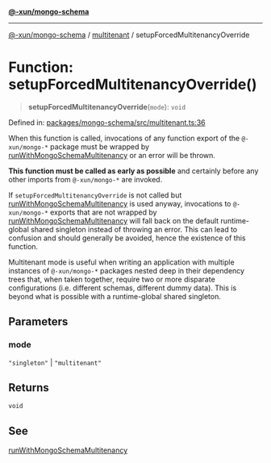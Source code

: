 [**@-xun/mongo-schema**](../../README.md)

***

[@-xun/mongo-schema](../../README.md) / [multitenant](../README.md) / setupForcedMultitenancyOverride

# Function: setupForcedMultitenancyOverride()

> **setupForcedMultitenancyOverride**(`mode`): `void`

Defined in: [packages/mongo-schema/src/multitenant.ts:36](https://github.com/Xunnamius/mongo-utils/blob/22de939f192fb2c686749b8a378c031c83e2b0b0/packages/mongo-schema/src/multitenant.ts#L36)

When this function is called, invocations of any function export of the
`@-xun/mongo-*` package must be wrapped by
[runWithMongoSchemaMultitenancy](runWithMongoSchemaMultitenancy.md) or an error will be thrown.

**This function must be called as early as possible** and certainly before
any other imports from `@-xun/mongo-*` are invoked.

If `setupForcedMultitenancyOverride` is not called but
[runWithMongoSchemaMultitenancy](runWithMongoSchemaMultitenancy.md) is used anyway, invocations to
`@-xun/mongo-*` exports that are not wrapped by
[runWithMongoSchemaMultitenancy](runWithMongoSchemaMultitenancy.md) will fall back on the default
runtime-global shared singleton instead of throwing an error. This can lead
to confusion and should generally be avoided, hence the existence of this
function.

Multitenant mode is useful when writing an application with multiple
instances of `@-xun/mongo-*` packages nested deep in their dependency trees
that, when taken together, require two or more disparate configurations (i.e.
different schemas, different dummy data). This is beyond what is possible
with a runtime-global shared singleton.

## Parameters

### mode

`"singleton"` | `"multitenant"`

## Returns

`void`

## See

[runWithMongoSchemaMultitenancy](runWithMongoSchemaMultitenancy.md)

